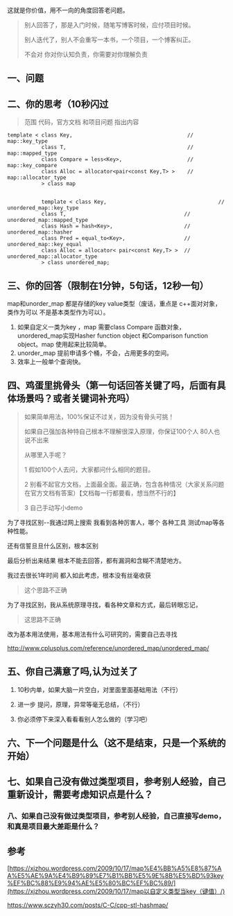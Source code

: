 

这就是你价值，用不一向的角度回答老问题。

> 别人回答了，那是入门时候，随笔写博客时候，应付项目时候。
>
> 别人迭代了，别人不会重写一本书，一个项目，一个博客纠正。
>
> 不会对 你对你认知负责，你需要对你理解负责





## 一、问题













## 二、你的思考（10秒闪过

> 范围 代码，官方文档 和项目问题 指出内容



```
template < class Key,                                     // map::key_type
           class T,                                       // map::mapped_type
           class Compare = less<Key>,                     // map::key_compare
           class Alloc = allocator<pair<const Key,T> >    // map::allocator_type
           > class map
           
           
           template < class Key,                                    // unordered_map::key_type
           class T,                                      // unordered_map::mapped_type
           class Hash = hash<Key>,                       // unordered_map::hasher
           class Pred = equal_to<Key>,                   // unordered_map::key_equal
           class Alloc = allocator< pair<const Key,T> >  // unordered_map::allocator_type
           > class unordered_map;   
```








## 三、你的回答（限制在1分钟，5句话，12秒一句）

map和unorder_map 都是存储的key value类型（废话，重点是 c++面对对象，类作为可以 不是基本类型作为可以）。

1.  如果自定义一类为key ，map 需要class Compare 函数对象，unordered_map实现Hasher function object 和Comparison function object。map 使用起来比较简单。
2. unorder_map 提前申请多个桶，不会，占用更多的空间。
3. 效率上一般单个查询快。





## 四、鸡蛋里挑骨头（第一句话回答关键了吗，后面有具体场景吗？或者关键词补充吗）

> 如果简单用法，100%保证不过关，因为没有骨头可挑！
>
> 如果自己强加各种特自己根本不理解很深入原理，你保证100个人 80人也说不出来
>
> 从哪里入手呢？
>
> 1 假如100个人去问，大家都问什么相同的题目。
>
> 2 别看不起官方文档，上面最全面。最正确，包含各种情况（大家关系问题在官方文档有答案）【文档每一行都要看，想当然不行的】
>
> 3 自己手动写小demo



为了寻找区别--我通过网上搜索 我看到各种厉害人，哪个 各种工具 测试map等各种性能。

还有信誓旦旦什么区别，根本区别

最后分析出来结果 根本不能去回答，都有漏洞和含糊不清楚地方。

我过去很长1年时间 都入如此考虑，根本没有丝毫收获

> 这个思路不正确



 为了寻找区别，我从系统原理寻找，看各种文章和方式，最后转眼忘记，

> 这思路不正确



改为基本用法使用，基本用法有什么可研究的，需要自己去寻找

http://www.cplusplus.com/reference/unordered_map/unordered_map/











## 五、你自己满意了吗,认为过关了

1. 10秒内单，如果大脑一片空白，对里面里面基础用法（不行）

2. 进一步 提问，原理，异常等毫无总结，（不行）

3. 你必须停下来深入看看看别人怎么做的（学习吧）





## 六、下一个问题是什么（这不是结束，只是一个系统的开始）



## 七、如果自己没有做过类型项目，参考别人经验，自己重新设计，需要考虑知识点是什么？



### 八、如果自己没有做过类型项目，参考别人经验，自己直接写demo，和真是项目最大差距是什么？



## 参考

[https://xjzhou.wordpress.com/2009/10/17/map%E4%BB%A5%E8%87%AA%E5%AE%9A%E4%B9%89%E7%B1%BB%E5%9E%8B%E5%BD%93key%EF%BC%88%E9%94%AE%E5%80%BC%EF%BC%89/](https://xjzhou.wordpress.com/2009/10/17/map以自定义类型当key（键值）/)

https://www.sczyh30.com/posts/C-C/cpp-stl-hashmap/